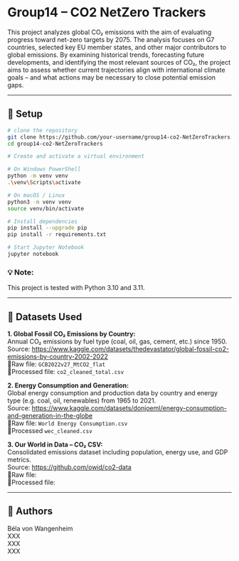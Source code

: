# Group14 – CO2 NetZero Trackers

This project analyzes global CO₂ emissions with the aim of evaluating progress toward net-zero targets by 2075. The analysis focuses on G7 countries, selected key EU member states, and other major contributors to global emissions. By examining historical trends, forecasting future developments, and identifying the most relevant sources of CO₂, the project aims to assess whether current trajectories align with international climate goals – and what actions may be necessary to close potential emission gaps.

---

## 🔧 Setup

```bash
# clone the repository
git clone https://github.com/your-username/group14-co2-NetZeroTrackers.git
cd group14-co2-NetZeroTrackers
```
```bash
# Create and activate a virtual environment

# On Windows PowerShell
python -m venv venv
.\venv\Scripts\activate

# On macOS / Linux
python3 -m venv venv
source venv/bin/activate
```
```bash
# Install dependencies
pip install --upgrade pip
pip install -r requirements.txt
```
```bash
# Start Jupyter Notebook
jupyter notebook
```

### 💡 Note:
This project is tested with Python 3.10 and 3.11.

---
## 🔎 Datasets Used
**1. Global Fossil CO₂ Emissions by Country:**  
Annual CO₂ emissions by fuel type (coal, oil, gas, cement, etc.) since 1950.  
Source: https://www.kaggle.com/datasets/thedevastator/global-fossil-co2-emissions-by-country-2002-2022  
📁Raw file: `GCB2022v27_MtCO2_flat`  
📁Processed file: `co2_cleaned_total.csv`

**2. Energy Consumption and Generation:**  
Global energy consumption and production data by country and energy type (e.g. coal, oil, renewables) from 1965 to 2021.  
Source: https://www.kaggle.com/datasets/donjoeml/energy-consumption-and-generation-in-the-globe  
📁Raw file: `World Energy Consumption.csv`  
📁Processed `wec_cleaned.csv`  

**3. Our World in Data – CO₂ CSV:**  
Consolidated emissions dataset including population, energy use, and GDP metrics.  
Source: https://github.com/owid/co2-data  
📁Raw file:  
📁Processed file:  

---
## 👥 Authors
Béla von Wangenheim  
XXX  
XXX  
XXX  